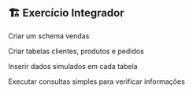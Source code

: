 
## 🏗️ Exercício Integrador

Criar um schema vendas

Criar tabelas clientes, produtos e pedidos

Inserir dados simulados em cada tabela

Executar consultas simples para verificar informações